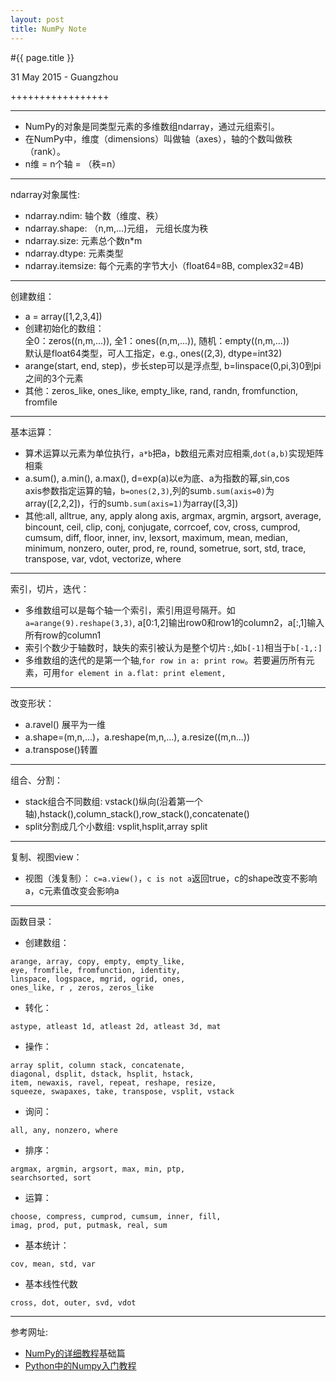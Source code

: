 ```yaml
---
layout: post
title: NumPy Note
---
```


#{{ page.title }}  
<p class="meta">31 May 2015 - Guangzhou</p> 
+++++++++++++++++
<br>

---

* NumPy的对象是同类型元素的多维数组ndarray，通过元组索引。
* 在NumPy中，维度（dimensions）叫做轴（axes），轴的个数叫做秩（rank）。
* n维 = n个轴 = （秩=n）

---
ndarray对象属性:

* ndarray.ndim: 轴个数（维度、秩）
* ndarray.shape: （n,m,...)元组， 元组长度为秩
* ndarray.size: 元素总个数n*m
* ndarray.dtype: 元素类型
* ndarray.itemsize: 每个元素的字节大小（float64=8B, complex32=4B)

---
创建数组：

* a = array([1,2,3,4])
* 创建初始化的数组：  
全0：zeros((n,m,...)), 全1：ones((n,m,...)), 随机：empty((n,m,...))  
默认是float64类型，可人工指定，e.g., ones((2,3), dtype=int32)  
* arange(start, end, step)，步长step可以是浮点型, b=linspace(0,pi,3)0到pi之间的3个元素
* 其他：zeros\_like, ones\_like, empty\_like, rand, randn, fromfunction, fromfile 

---
基本运算：

* 算术运算以元素为单位执行，`a*b`把a，b数组元素对应相乘,`dot(a,b)`实现矩阵相乘
* a.sum(), a.min(), a.max(), d=exp(a)以e为底、a为指数的幂,sin,cos  
axis参数指定运算的轴，`b=ones(2,3)`,列的sum`b.sum(axis=0)`为array([2,2,2])，行的sum`b.sum(axis=1)`为array([3,3])
* 其他:all, alltrue, any, apply along axis, argmax, argmin, argsort, average, bincount, ceil, clip, conj, conjugate, corrcoef, cov, cross, cumprod, cumsum, diff, floor, inner, inv, lexsort, maximum, mean, median, minimum, nonzero, outer, prod, re, round, sometrue, sort, std, trace, transpose, var, vdot, vectorize, where

---
索引，切片，迭代：  

* 多维数组可以是每个轴一个索引，索引用逗号隔开。如`a=arange(9).reshape(3,3)`, a[0:1,2]输出row0和row1的column2，a[:,1]输入所有row的column1
* 索引个数少于轴数时，缺失的索引被认为是整个切片`:`,如`b[-1]`相当于`b[-1,:]`
* 多维数组的迭代的是第一个轴,`for row in a: print row`。若要遍历所有元素，可用`for element in a.flat: print element,`

---
改变形状：

* a.ravel() 展平为一维
* a.shape=(m,n,...)，a.reshape(m,n,...), a.resize((m,n...))
* a.transpose()转置

---
组合、分割：

* stack组合不同数组: vstack()纵向(沿着第一个轴),hstack(),column\_stack(),row_stack(),concatenate()
* split分割成几个小数组: vsplit,hsplit,array split

---
复制、视图view：

* 视图（浅复制）： `c=a.view()`，`c is not a`返回true，c的shape改变不影响a，c元素值改变会影响a

---
函数目录：

* 创建数组：  

```
arange, array, copy, empty, empty_like, 
eye, fromfile, fromfunction, identity, 
linspace, logspace, mgrid, ogrid, ones, 
ones_like, r , zeros, zeros_like 
```

* 转化：

```
astype, atleast 1d, atleast 2d, atleast 3d, mat 
```

* 操作：

```
array split, column stack, concatenate, 
diagonal, dsplit, dstack, hsplit, hstack, 
item, newaxis, ravel, repeat, reshape, resize, 
squeeze, swapaxes, take, transpose, vsplit, vstack 
```

* 询问：

```
all, any, nonzero, where 
```

* 排序：

```
argmax, argmin, argsort, max, min, ptp,
searchsorted, sort 
```

* 运算：

```
choose, compress, cumprod, cumsum, inner, fill,
imag, prod, put, putmask, real, sum 
```

* 基本统计：

```
cov, mean, std, var
```

* 基本线性代数

```
cross, dot, outer, svd, vdot
```

---
参考网址:

* [NumPy的详细教程][]基础篇
* [Python中的Numpy入门教程][]

[NumPy的详细教程]: http://www.tuicool.com/articles/r2yyei
[Python中的Numpy入门教程]: http://www.jb51.net/article/49397.htm
